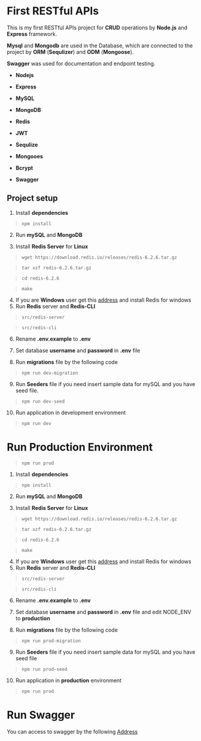 
# First RESTful APIs

  

This is my first RESTful APIs project for **CRUD** operations by **Node.js** and **Express** framework.

**Mysql** and **Mongodb** are used in the Database, which are connected to the project by **ORM** (**Sequlizer**) and **ODM** (**Mongoose**).

**Swagger** was used for documentation and endpoint testing.

  

-  **Nodejs**

-  **Express**

-  **MySQL**

-  **MongoDB**

-  **Redis**

-  **JWT**

-  **Sequlize**

-  **Mongooes**

-  **Bcrypt**

-  **Swagger**

  
  

## Project setup

  

1. Install **dependencies**

  

> `npm install`

  

2. Run **mySQL** and **MongoDB**

3. Install **Redis Server** for **Linux**

  

> ````wget https://download.redis.io/releases/redis-6.2.6.tar.gz````

  

> `tar xzf redis-6.2.6.tar.gz`

  

> `cd redis-6.2.6`

  

> `make`

  

 4. If you are **Windows** user get this [address](https://github.com/microsoftarchive/redis/releases) and install Redis for windows
 5. Run **Redis** server and **Redis-CLI**

  

> ````src/redis-server````

  

> ````src/redis-cli````

  

6. Rename **.env.example** to **.env**

7. Set database **username** and **password** in **.env** file

8. Run **migrations** file by the following code

  

> `npm run dev-migration`

  

9. Run **Seeders** file if you need insert sample data for mySQL and you have seed file. 

> `npm run dev-seed`

  

10. Run application in development environment

> `npm run dev`

  

  

  
  

  

# Run Production Environment

  

> `npm run prod`

  
1. Install **dependencies**

  

> `npm install`

  

2. Run **mySQL** and **MongoDB**

3. Install **Redis Server** for **Linux**

  

> ````wget https://download.redis.io/releases/redis-6.2.6.tar.gz````

  

> `tar xzf redis-6.2.6.tar.gz`

  

> `cd redis-6.2.6`

  

> `make`

  

 4. If you are **Windows** user get this [address](https://github.com/microsoftarchive/redis/releases) and install Redis for windows
 5. Run **Redis** server and **Redis-CLI**

  

> ````src/redis-server````

  

> ````src/redis-cli````

  

6. Rename **.env.example** to **.env**

7. Set database **username** and **password** in **.env** file and edit NODE_ENV to **production**

8. Run **migrations** file by the following code

  

> `npm run prod-migration`

  

9. Run **Seeders** file if you need insert sample data for mySQL and you have seed file

> `npm run prod-seed`

  

10. Run application in **production** environment

> `npm run prod`


# Run Swagger
You can access to swagger by the following [Address](http://localhost/api-doc)